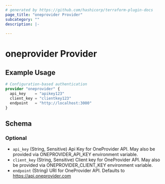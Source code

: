 ```yaml
---
# generated by https://github.com/hashicorp/terraform-plugin-docs
page_title: "oneprovider Provider"
subcategory: ""
description: |-
  
---
```


# oneprovider Provider



## Example Usage

```terraform
# Configuration-based authentication
provider "oneprovider" {
  api_key    = "apikey123"
  client_key = "clientkey123"
  endpoint   = "http://localhost:3000"
}
```

<!-- schema generated by tfplugindocs -->
## Schema

### Optional

- `api_key` (String, Sensitive) Api Key for OneProvider API. May also be provided via ONEPROVIDER_API_KEY environment variable.
- `client_key` (String, Sensitive) Client key for OneProvider API. May also be provided via ONEPROVIDER_CLIENT_KEY environment variable.
- `endpoint` (String) URI for OneProvider API. Defaults to https://api.oneprovider.com
